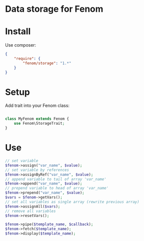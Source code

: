 Data storage for Fenom
=======

# Install

Use composer:
```json
{  
    "require": {
        "fenom/storage": "1.*"
    }
}
```

# Setup

Add trait into your Fenom class:

```php

class MyFenom extends Fenom {
    use Fenom\StorageTrait;
}
```

# Use

```php
// set variable
$fenom->assign("var_name", $value);
// set variable by references
$fenom->assignByRef("var_name", $value);
// append variable to tail of array 'var_name'
$fenom->append("var_name", $value);
// prepend variable to head of array 'var_name'
$fenom->prepend("var_name", $value);
$vars = $fenom->getVars();
// set all variables as single array (rewrite previous array)
$fenom->assignAll($vars);
// remove all variables
$fenom->resetVars();

$fenom->pipe($template_name, $callback);
$fenom->fetch($template_name);
$fenom->display($template_name);
```
